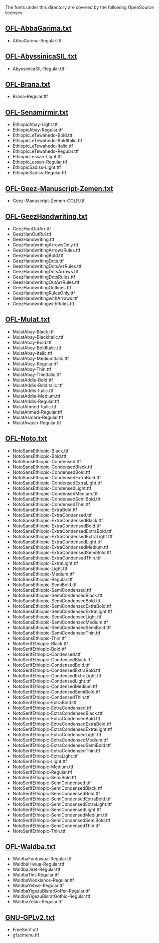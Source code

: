 The fonts under this directory are covered by the following OpenSource licenses:

## [OFL-AbbaGarima.txt](./BlackFoundry/OFL-AbbaGarima.txt)
  * AbbaGarima-Regular.ttf

## [OFL-AbyssinicaSIL.txt](./SIL/OFL-AbyssinicaSIL.txt)
  * AbyssinicaSIL-Regular.ttf

## [OFL-Brana.txt](./Brana/OFL-Brana.txt)
  * Brana-Regular.ttf

## [OFL-Senamirmir.txt](./Senamirmir/[OFL-Senamirmir.txt)
  * EthiopicAbay-Light.ttf
  * EthiopicAbay-Regular.ttf
  * EthiopicLeTewahedo-Bold.ttf
  * EthiopicLeTewahedo-BoldItalic.ttf
  * EthiopicLeTewahedo-Italic.ttf
  * EthiopicLeTewahedo-Regular.ttf
  * EthiopicLessan-Light.ttf
  * EthiopicLessan-Regular.ttf
  * EthiopicSadiss-Light.ttf
  * EthiopicSadiss-Regular.ttf

## [OFL-Geez-Manuscript-Zemen.txt](./RaeyType/OFL-Geez-Manuscript-Zemen.txt)
  * Geez-Manuscript-Zemen-COLR.ttf

## [OFL-GeezHandwriting.txt](./EducationalFonts/OFL-GeezHandwriting.txt)
  * GeezHanOutArr.ttf
  * GeezHanOutRul.ttf
  * GeezHandwriting.ttf
  * GeezHandwritingArrowsOnly.ttf
  * GeezHandwritingArrowsRules.ttf
  * GeezHandwritingBold.ttf
  * GeezHandwritingDots.ttf
  * GeezHandwritingDotsArrRules.ttf
  * GeezHandwritingDotsArrows.ttf
  * GeezHandwritingDotsRules.ttf
  * GeezHandwritingOutArrRules.ttf
  * GeezHandwritingOutlines.ttf
  * GeezHandwritingRulesOnly.ttf
  * GeezHandwritingwithArrows.ttf
  * GeezHandwritingwithRules.ttf

## [OFL-Mulat.txt](./Mulat/OFL-Mulat.txt)
  * MulatAbay-Black.ttf
  * MulatAbay-BlackItalic.ttf
  * MulatAbay-Bold.ttf
  * MulatAbay-BoldItalic.ttf
  * MulatAbay-Italic.ttf
  * MulatAbay-MediumItalic.ttf
  * MulatAbay-Regular.ttf
  * MulatAbay-Thin.ttf
  * MulatAbay-ThinItalic.ttf
  * MulatAddis-Bold.ttf
  * MulatAddis-BoldItalic.ttf
  * MulatAddis-Italic.ttf
  * MulatAddis-Medium.ttf
  * MulatAddis-Regular.ttf
  * MulatAhmed-Italic.ttf
  * MulatAhmed-Regular.ttf
  * MulatAsmara-Regular.ttf
  * MulatAwash-Regular.ttf

## [OFL-Noto.txt](./Noto/OFL-Noto.txt)
  * NotoSansEthiopic-Black.ttf
  * NotoSansEthiopic-Bold.ttf
  * NotoSansEthiopic-Condensed.ttf
  * NotoSansEthiopic-CondensedBlack.ttf
  * NotoSansEthiopic-CondensedBold.ttf
  * NotoSansEthiopic-CondensedExtraBold.ttf
  * NotoSansEthiopic-CondensedExtraLight.ttf
  * NotoSansEthiopic-CondensedLight.ttf
  * NotoSansEthiopic-CondensedMedium.ttf
  * NotoSansEthiopic-CondensedSemiBold.ttf
  * NotoSansEthiopic-CondensedThin.ttf
  * NotoSansEthiopic-ExtraBold.ttf
  * NotoSansEthiopic-ExtraCondensed.ttf
  * NotoSansEthiopic-ExtraCondensedBlack.ttf
  * NotoSansEthiopic-ExtraCondensedBold.ttf
  * NotoSansEthiopic-ExtraCondensedExtraBold.ttf
  * NotoSansEthiopic-ExtraCondensedExtraLight.ttf
  * NotoSansEthiopic-ExtraCondensedLight.ttf
  * NotoSansEthiopic-ExtraCondensedMedium.ttf
  * NotoSansEthiopic-ExtraCondensedSemiBold.ttf
  * NotoSansEthiopic-ExtraCondensedThin.ttf
  * NotoSansEthiopic-ExtraLight.ttf
  * NotoSansEthiopic-Light.ttf
  * NotoSansEthiopic-Medium.ttf
  * NotoSansEthiopic-Regular.ttf
  * NotoSansEthiopic-SemiBold.ttf
  * NotoSansEthiopic-SemiCondensed.ttf
  * NotoSansEthiopic-SemiCondensedBlack.ttf
  * NotoSansEthiopic-SemiCondensedBold.ttf
  * NotoSansEthiopic-SemiCondensedExtraBold.ttf
  * NotoSansEthiopic-SemiCondensedExtraLight.ttf
  * NotoSansEthiopic-SemiCondensedLight.ttf
  * NotoSansEthiopic-SemiCondensedMedium.ttf
  * NotoSansEthiopic-SemiCondensedSemiBold.ttf
  * NotoSansEthiopic-SemiCondensedThin.ttf
  * NotoSansEthiopic-Thin.ttf
  * NotoSerifEthiopic-Black.ttf
  * NotoSerifEthiopic-Bold.ttf
  * NotoSerifEthiopic-Condensed.ttf
  * NotoSerifEthiopic-CondensedBlack.ttf
  * NotoSerifEthiopic-CondensedBold.ttf
  * NotoSerifEthiopic-CondensedExtraBold.ttf
  * NotoSerifEthiopic-CondensedExtraLight.ttf
  * NotoSerifEthiopic-CondensedLight.ttf
  * NotoSerifEthiopic-CondensedMedium.ttf
  * NotoSerifEthiopic-CondensedSemiBold.ttf
  * NotoSerifEthiopic-CondensedThin.ttf
  * NotoSerifEthiopic-ExtraBold.ttf
  * NotoSerifEthiopic-ExtraCondensed.ttf
  * NotoSerifEthiopic-ExtraCondensedBlack.ttf
  * NotoSerifEthiopic-ExtraCondensedBold.ttf
  * NotoSerifEthiopic-ExtraCondensedExtraBold.ttf
  * NotoSerifEthiopic-ExtraCondensedExtraLight.ttf
  * NotoSerifEthiopic-ExtraCondensedLight.ttf
  * NotoSerifEthiopic-ExtraCondensedMedium.ttf
  * NotoSerifEthiopic-ExtraCondensedSemiBold.ttf
  * NotoSerifEthiopic-ExtraCondensedThin.ttf
  * NotoSerifEthiopic-ExtraLight.ttf
  * NotoSerifEthiopic-Light.ttf
  * NotoSerifEthiopic-Medium.ttf
  * NotoSerifEthiopic-Regular.ttf
  * NotoSerifEthiopic-SemiBold.ttf
  * NotoSerifEthiopic-SemiCondensed.ttf
  * NotoSerifEthiopic-SemiCondensedBlack.ttf
  * NotoSerifEthiopic-SemiCondensedBold.ttf
  * NotoSerifEthiopic-SemiCondensedExtraBold.ttf
  * NotoSerifEthiopic-SemiCondensedExtraLight.ttf
  * NotoSerifEthiopic-SemiCondensedLight.ttf
  * NotoSerifEthiopic-SemiCondensedMedium.ttf
  * NotoSerifEthiopic-SemiCondensedSemiBold.ttf
  * NotoSerifEthiopic-SemiCondensedThin.ttf
  * NotoSerifEthiopic-Thin.ttf

## [OFL-Waldba.txt](./RaeyType/OFL-Waldba.txt)
  * WaldbaFantuwua-Regular.ttf
  * WaldbaHiwua-Regular.ttf
  * WaldbaJiret-Regular.ttf
  * WaldbaTint-Regular.ttf
  * WaldbaWookianos-Regular.ttf
  * WaldbaYebse-Regular.ttf
  * WaldbaYigezuBisratGoffer-Regular.ttf
  * WaldbaYigezuBisratGothic-Regular.ttf
  * WaldbaZelan-Regular.ttf

## [GNU-GPLv2.txt](./GNU/GNU-GPLv2.txt)
* FreeSerif.otf
* gfzemenu.ttf
